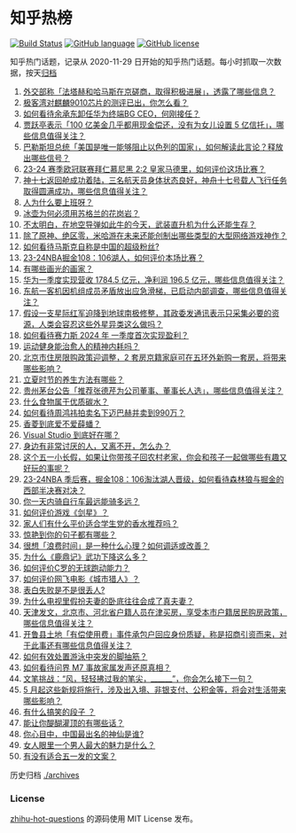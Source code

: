 # 知乎热榜
[![Build Status](https://github.com/ToWeLong/zhihu-hot-questions/workflows/CI/badge.svg)](https://github.com/ToWeLong/zhihu-hot-questions/actions)
[![GitHub language](https://img.shields.io/badge/language-golang-orange.svg)](https://golang.org/)
[![GitHub license](https://img.shields.io/github/license/ToWeLong/zhihu-hot-questions)](https://github.com/ToWeLong/zhihu-hot-questions/blob/main/LICENSE)

知乎热门话题，记录从 2020-11-29 日开始的知乎热门话题。每小时抓取一次数据，按天[归档](./archives)

<!-- BEGIN -->

1. [外交部称「法塔赫和哈马斯在京磋商，取得积极进展」，透露了哪些信息？](https://www.zhihu.com/question/654585950)
1. [极客湾对麒麟9010芯片的测评已出，你怎么看？](https://www.zhihu.com/question/654465400)
1. [如何看待余承东卸任华为终端BG CEO，何刚接任？](https://www.zhihu.com/question/654623683)
1. [贾跃亭表示「100 亿美金几乎都用现金偿还，没有为女儿设置 5 亿信托」，哪些信息值得关注？](https://www.zhihu.com/question/654583203)
1. [巴勒斯坦总统「美国是唯一能够阻止以色列的国家」，如何解读此言论？释放出哪些信号？](https://www.zhihu.com/question/654468171)
1. [23-24 赛季欧冠联赛拜仁慕尼黑 2:2 皇家马德里，如何评价这场比赛？](https://www.zhihu.com/question/654628463)
1. [神十七返回舱成功着陆，三名航天员身体状态良好，神舟十七号载人飞行任务取得圆满成功，哪些信息值得关注？](https://www.zhihu.com/question/654080316)
1. [人为什么要上班呀？](https://www.zhihu.com/question/654569869)
1. [冰壶为何必须用苏格兰的花岗岩？](https://www.zhihu.com/question/654282667)
1. [不太明白，在地空导弹如此牛的今天，武装直升机为什么还能生存？](https://www.zhihu.com/question/653948029)
1. [除了原神、绝区零，米哈游在未来还能创制出哪些类型的大型网络游戏神作？](https://www.zhihu.com/question/654518892)
1. [如何看待马斯克自称是中国的超级粉丝?](https://www.zhihu.com/question/654482999)
1. [23-24NBA掘金108：106湖人，如何评价本场比赛？](https://www.zhihu.com/question/654572229)
1. [有哪些画光的画家？](https://www.zhihu.com/question/38276913)
1. [华为一季度实现营收 1784.5 亿元，净利润 196.5 亿元，哪些信息值得关注？](https://www.zhihu.com/question/654594897)
1. [东航一客机因机组成员矛盾放出应急滑梯，已启动内部调查，哪些信息值得关注？](https://www.zhihu.com/question/654572134)
1. [假设一支星际红军迫降到地球南极修整，其政委发通讯表示只采集必要的资源，人类会容忍这些外星异类这么做吗？](https://www.zhihu.com/question/654268414)
1. [如何看待赛力斯 2024 年 一季度首次实现盈利？](https://www.zhihu.com/question/654528046)
1. [运动健身能治愈人的精神内耗吗？](https://www.zhihu.com/question/651185931)
1. [北京市住房限购政策迎调整，2 套房京籍家庭可在五环外新购一套房，将带来哪些影响？](https://www.zhihu.com/question/654612464)
1. [立夏时节的养生方法有哪些？](https://www.zhihu.com/question/654474610)
1. [贵州茅台公告「推荐张德芹为公司董事、董事长人选」，哪些信息值得关注？](https://www.zhihu.com/question/654522479)
1. [什么食物属于优质碳水？](https://www.zhihu.com/question/651822197)
1. [如何看待周鸿祎拍卖名下迈巴赫并卖到990万？](https://www.zhihu.com/question/654367344)
1. [香菱到底爱不爱薛蟠？](https://www.zhihu.com/question/46840479)
1. [Visual Studio 到底好在哪？](https://www.zhihu.com/question/481148373)
1. [身边有非常讨厌的人，又离不开，怎么办？](https://www.zhihu.com/question/654573512)
1. [这个五一小长假，如果让你带孩子回农村老家，你会和孩子一起做哪些有趣又好玩的事呢？](https://www.zhihu.com/question/654534945)
1. [23-24NBA 季后赛，掘金108：106淘汰湖人晋级，如何看待森林狼与掘金的西部半决赛对决？](https://www.zhihu.com/question/654572929)
1. [你一天内骑自行车最远能骑多远？](https://www.zhihu.com/question/652381597)
1. [如何评价游戏《剑星》？](https://www.zhihu.com/question/654167750)
1. [家人们有什么平价适合学生党的香水推荐吗？](https://www.zhihu.com/question/653541527)
1. [惊艳到你的句子都有哪些？](https://www.zhihu.com/question/654523411)
1. [很想「浪费时间」是一种什么心理？如何调适或改善？](https://www.zhihu.com/question/654425583)
1. [为什么《鹿鼎记》武功下降这么多？](https://www.zhihu.com/question/654393585)
1. [如何评价C罗的无球跑动能力？](https://www.zhihu.com/question/654410109)
1. [如何评价网飞电影《城市猎人》？](https://www.zhihu.com/question/654185763)
1. [表白失败是不是很丢人?](https://www.zhihu.com/question/650685834)
1. [为什么电视里假扮夫妻的卧底往往会成了真夫妻？](https://www.zhihu.com/question/653625916)
1. [天津发文，北京市、河北省户籍人员在津买房，享受本市户籍居民购房政策，哪些信息值得关注？](https://www.zhihu.com/question/654577457)
1. [开鲁县土地「有偿使用费」事件承包户回应身份质疑，称是招商引资而来，对于此事还有哪些信息值得关注？](https://www.zhihu.com/question/654461575)
1. [如何有效处置游泳中突发的脚抽筋？](https://www.zhihu.com/question/654168607)
1. [如何看待问界 M7 事故家属发声还原真相？](https://www.zhihu.com/question/654559013)
1. [文笔挑战：“风，轻轻拂过我的笔尖，______”，你会怎么接下一句？](https://www.zhihu.com/question/654488978)
1. [5 月起这些新规将施行，涉及出入境、非银支付、公积金等，将会对生活带来哪些影响？](https://www.zhihu.com/question/654455491)
1. [有什么搞笑的段子 ？](https://www.zhihu.com/question/647538923)
1. [能让你醍醐灌顶的有哪些话？](https://www.zhihu.com/question/654421814)
1. [你心目中，中国最出名的神仙是谁?](https://www.zhihu.com/question/653985587)
1. [女人眼里一个男人最大的魅力是什么？](https://www.zhihu.com/question/653054911)
1. [有没有适合五一发的文案？](https://www.zhihu.com/question/456054234)

<!-- END -->

历史归档 [./archives](./archives)


### License
[zhihu-hot-questions](https://github.com/towelong/zhihu-hot-questions) 的源码使用 MIT License 发布。